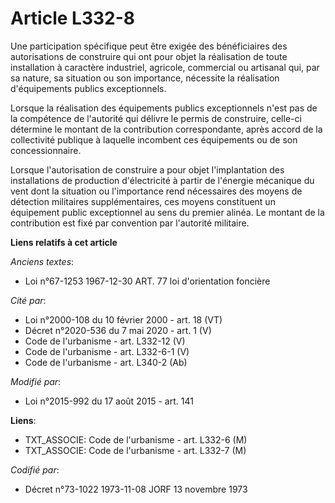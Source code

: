 # Article L332-8

Une participation spécifique peut être exigée des bénéficiaires des autorisations de construire qui ont pour objet la
réalisation de toute installation à caractère industriel, agricole, commercial ou artisanal qui, par sa nature, sa situation
ou son importance, nécessite la réalisation d'équipements publics exceptionnels.

Lorsque la réalisation des équipements publics exceptionnels n'est pas de la compétence de l'autorité qui délivre le permis
de construire, celle-ci détermine le montant de la contribution correspondante, après accord de la collectivité publique à
laquelle incombent ces équipements ou de son concessionnaire.

Lorsque l'autorisation de construire a pour objet l'implantation des installations de production d'électricité à partir de
l'énergie mécanique du vent dont la situation ou l'importance rend nécessaires des moyens de détection militaires
supplémentaires, ces moyens constituent un équipement public exceptionnel au sens du premier alinéa. Le montant de la
contribution est fixé par convention par l'autorité militaire.

**Liens relatifs à cet article**

_Anciens textes_:

  - Loi n°67-1253 1967-12-30 ART. 77 loi d'orientation foncière

_Cité par_:

  - Loi n°2000-108 du 10 février 2000 - art. 18 (VT)
  - Décret n°2020-536 du 7 mai 2020 - art. 1 (V)
  - Code de l'urbanisme - art. L332-12 (V)
  - Code de l'urbanisme - art. L332-6-1 (V)
  - Code de l'urbanisme - art. L340-2 (Ab)

_Modifié par_:

  - Loi n°2015-992 du 17 août 2015 - art. 141

**Liens**:

  - TXT_ASSOCIE: Code de l'urbanisme - art. L332-6 (M)
  - TXT_ASSOCIE: Code de l'urbanisme - art. L332-7 (M)

_Codifié par_:

  - Décret n°73-1022 1973-11-08 JORF 13 novembre 1973
